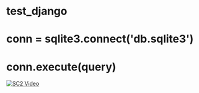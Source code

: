 # test_django
# conn = sqlite3.connect('db.sqlite3')
# conn.execute(query)

[![SC2 Video](https://img.youtube.com/vi/-DZ54JTkWiA/0.jpg)](https://www.youtube.com/watch?v={-DZ54JTkWiA})
